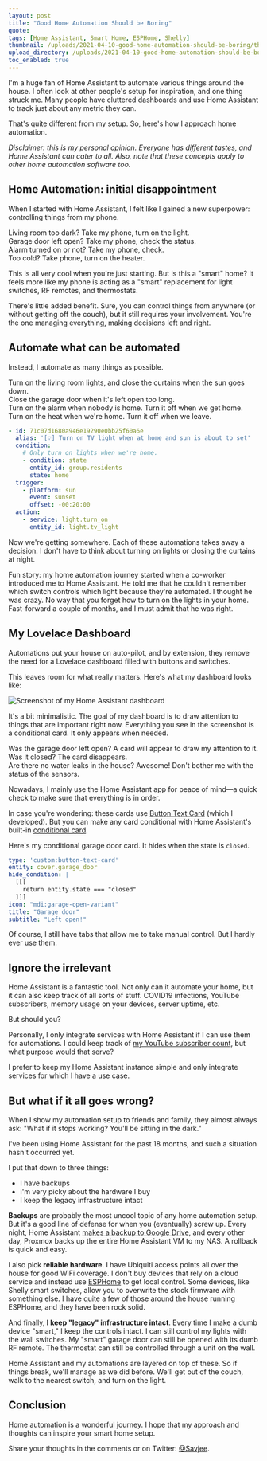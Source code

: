 ```yaml
---
layout: post
title: "Good Home Automation Should be Boring"
quote: 
tags: [Home Assistant, Smart Home, ESPHome, Shelly]
thumbnail: /uploads/2021-04-10-good-home-automation-should-be-boring/thumb_timeline.jpg
upload_directory: /uploads/2021-04-10-good-home-automation-should-be-boring
toc_enabled: true
---
```


I'm a huge fan of Home Assistant to automate various things around the house. I often look at other people's setup for inspiration, and one thing struck me. Many people have cluttered dashboards and use Home Assistant to track just about any metric they can.

That's quite different from my setup. So, here's how I approach home automation.

<!-- more-->

_Disclaimer: this is my personal opinion. Everyone has different tastes, and Home Assistant can cater to all. Also, note that these concepts apply to other home automation software too._

## Home Automation: initial disappointment
When I started with Home Assistant, I felt like I gained a new superpower: controlling things from my phone.

Living room too dark? Take my phone, turn on the light.  
Garage door left open? Take my phone, check the status.  
Alarm turned on or not? Take my phone, check.  
Too cold? Take phone, turn on the heater.  

This is all very cool when you're just starting. But is this a "smart" home? It feels more like my phone is acting as a "smart" replacement for light switches, RF remotes, and thermostats.

There's little added benefit. Sure, you can control things from anywhere (or without getting off the couch), but it still requires your involvement. You're the one managing everything, making decisions left and right.

## Automate what can be automated
Instead, I automate as many things as possible.


Turn on the living room lights, and close the curtains when the sun goes down.  
Close the garage door when it's left open too long.  
Turn on the alarm when nobody is home. Turn it off when we get home.  
Turn on the heat when we're home. Turn it off when we leave.  


```yaml
- id: 71c07d1680a946e19290e0bb25f60a6e
  alias: '[💡] Turn on TV light when at home and sun is about to set'
  condition:
    # Only turn on lights when we're home.
    - condition: state
      entity_id: group.residents
      state: home
  trigger:
    - platform: sun
      event: sunset
      offset: -00:20:00
  action:
    - service: light.turn_on
      entity_id: light.tv_light
```

Now we're getting somewhere. Each of these automations takes away a decision. I don't have to think about turning on lights or closing the curtains at night.

Fun story: my home automation journey started when a co-worker introduced me to Home Assistant. He told me that he couldn't remember which switch controls which light because they're automated. I thought he was crazy. No way that you forget how to turn on the lights in your home. Fast-forward a couple of months, and I must admit that he was right.

## My Lovelace Dashboard
Automations put your house on auto-pilot, and by extension, they remove the need for a Lovelace dashboard filled with buttons and switches.

This leaves room for what really matters. Here's what my dashboard looks like:

![Screenshot of my Home Assistant dashboard](/uploads/2021-04-10-good-home-automation-should-be-boring/my-home-assistant-dashboard.png)

It's a bit minimalistic. The goal of my dashboard is to draw attention to things that are important right now. Everything you see in the screenshot is a conditional card. It only appears when needed.


Was the garage door left open? A card will appear to draw my attention to it. Was it closed? The card disappears.  
Are there no water leaks in the house? Awesome! Don't bother me with the status of the sensors.  


Nowadays, I mainly use the Home Assistant app for peace of mind—a quick check to make sure that everything is in order.

In case you're wondering: these cards use [Button Text Card](https://github.com/Savjee/button-text-card) (which I developed). But you can make any card conditional with Home Assistant's built-in [conditional card](https://www.home-assistant.io/lovelace/conditional/).

Here's my conditional garage door card. It hides when the state is `closed`.

```yaml
type: 'custom:button-text-card'
entity: cover.garage_door
hide_condition: |
  [[[
    return entity.state === "closed"
  ]]]
icon: "mdi:garage-open-variant"
title: "Garage door"
subtitle: "Left open!"
```

Of course, I still have tabs that allow me to take manual control. But I hardly ever use them.

## Ignore the irrelevant
Home Assistant is a fantastic tool. Not only can it automate your home, but it can also keep track of all sorts of stuff. COVID19 infections, YouTube subscribers, memory usage on your devices, server uptime, etc.

But should you?

Personally, I only integrate services with Home Assistant if I can use them for automations. I could keep track of [my YouTube subscriber count](https://www.youtube.com/channel/UCnxrdFPXJMeHru_b4Q_vTPQ), but what purpose would that serve?

I prefer to keep my Home Assistant instance simple and only integrate services for which I have a use case.

## But what if it all goes wrong?
When I show my automation setup to friends and family, they almost always ask: "What if it stops working? You'll be sitting in the dark."

I've been using Home Assistant for the past 18 months, and such a situation hasn't occurred yet.

I put that down to three things: 

* I have backups
* I'm very picky about the hardware I buy
* I keep the legacy infrastructure intact

**Backups** are probably the most uncool topic of any home automation setup. But it's a good line of defense for when you (eventually) screw up. Every night, Home Assistant [makes a backup to Google Drive](https://github.com/sabeechen/hassio-google-drive-backup), and every other day, Proxmox backs up the entire Home Assistant VM to my NAS. A rollback is quick and easy.

I also pick **reliable hardware**. I have Ubiquiti access points all over the house for good WiFi coverage. I don't buy devices that rely on a cloud service and instead use [ESPHome](https://esphome.io) to get local control. Some devices, like Shelly smart switches, allow you to overwrite the stock firmware with something else. I have quite a few of those around the house running ESPHome, and they have been rock solid.

And finally, **I keep "legacy" infrastructure intact**. Every time I make a dumb device "smart," I keep the controls intact. I can still control my lights with the wall switches. My "smart" garage door can still be opened with its dumb RF remote. The thermostat can still be controlled through a unit on the wall.

Home Assistant and my automations are layered on top of these. So if things break, we'll manage as we did before. We'll get out of the couch, walk to the nearest switch, and turn on the light.

## Conclusion
Home automation is a wonderful journey. I hope that my approach and thoughts can inspire your smart home setup.

Share your thoughts in the comments or on Twitter: [@Savjee](https://twitter.com/Savjee).
